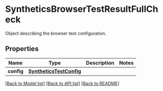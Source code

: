 # SyntheticsBrowserTestResultFullCheck

Object describing the browser test configuration.

## Properties
Name | Type | Description | Notes
------------ | ------------- | ------------- | -------------
**config** | [**SyntheticsTestConfig**](SyntheticsTestConfig.md) |  | 

[[Back to Model list]](README.md#documentation-for-models) [[Back to API list]](README.md#documentation-for-api-endpoints) [[Back to README]](README.md)


